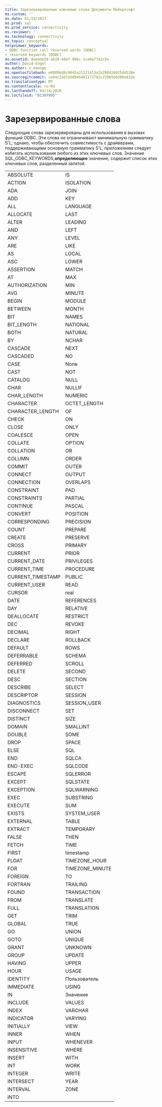 ```yaml
---
title: Зарезервированные ключевые слова Документы Майкрософт
ms.custom: ''
ms.date: 01/19/2017
ms.prod: sql
ms.prod_service: connectivity
ms.reviewer: ''
ms.technology: connectivity
ms.topic: conceptual
helpviewer_keywords:
- ODBC function call reserved words [ODBC]
- reserved keywords [ODBC]
ms.assetid: 8eeede59-a828-44bf-866c-1ca9a77a2c5e
author: David-Engel
ms.author: v-daenge
ms.openlocfilehash: ed8056d6c9645a211f1413a1b280426925dd538e
ms.sourcegitcommit: ce94c2ad7a50945481172782c270b5b0206e61de
ms.translationtype: MT
ms.contentlocale: ru-RU
ms.lasthandoff: 04/14/2020
ms.locfileid: "81307995"
---
```

# <a name="reserved-keywords"></a>Зарезервированные слова
Следующие слова зарезервированы для использования в вызовах функций ODBC. Эти слова не ограничивают минимальную грамматику S'L; однако, чтобы обеспечить совместимость с драйверами, поддерживающими основную грамматику S'L, приложениям следует избегать использования любого из этих ключевых слов. Значение SQL_ODBC_KEYWORDS,**определяющее** значение, содержит список этих ключевых слов, разделенный запятой.  
  
|||  
|-|-|  
|ABSOLUTE|IS|  
|ACTION|ISOLATION|  
|ADA|JOIN|  
|ADD|KEY|  
|ALL|LANGUAGE|  
|ALLOCATE|LAST|  
|ALTER|LEADING|  
|AND|LEFT|  
|ANY|LEVEL|  
|ARE|LIKE|  
|AS|LOCAL|  
|ASC|LOWER|  
|ASSERTION|MATCH|  
|AT|MAX|  
|AUTHORIZATION|MIN|  
|AVG|MINUTE|  
|BEGIN|MODULE|  
|BETWEEN|MONTH|  
|BIT|NAMES|  
|BIT_LENGTH|NATIONAL|  
|BOTH|NATURAL|  
|BY|NCHAR|  
|CASCADE|NEXT|  
|CASCADED|NO|  
|CASE|None|  
|CAST|NOT|  
|CATALOG|NULL|  
|CHAR|NULLIF|  
|CHAR_LENGTH|NUMERIC|  
|CHARACTER|OCTET_LENGTH|  
|CHARACTER_LENGTH|OF|  
|CHECK|ON|  
|CLOSE|ONLY|  
|COALESCE|OPEN|  
|COLLATE|OPTION|  
|COLLATION|OR|  
|COLUMN|ORDER|  
|COMMIT|OUTER|  
|CONNECT|OUTPUT|  
|CONNECTION|OVERLAPS|  
|CONSTRAINT|PAD|  
|CONSTRAINTS|PARTIAL|  
|CONTINUE|PASCAL|  
|CONVERT|POSITION|  
|CORRESPONDING|PRECISION|  
|COUNT|PREPARE|  
|CREATE|PRESERVE|  
|CROSS|PRIMARY|  
|CURRENT|PRIOR|  
|CURRENT_DATE|PRIVILEGES|  
|CURRENT_TIME|PROCEDURE|  
|CURRENT_TIMESTAMP|PUBLIC|  
|CURRENT_USER|READ|  
|CURSOR|real|  
|DATE|REFERENCES|  
|DAY|RELATIVE|  
|DEALLOCATE|RESTRICT|  
|DEC|REVOKE|  
|DECIMAL|RIGHT|  
|DECLARE|ROLLBACK|  
|DEFAULT|ROWS|  
|DEFERRABLE|SCHEMA|  
|DEFERRED|SCROLL|  
|DELETE|SECOND|  
|DESC|SECTION|  
|DESCRIBE|SELECT|  
|DESCRIPTOR|SESSION|  
|DIAGNOSTICS|SESSION_USER|  
|DISCONNECT|SET|  
|DISTINCT|SIZE|  
|DOMAIN|SMALLINT|  
|DOUBLE|SOME|  
|DROP|SPACE|  
|ELSE|SQL|  
|END|SQLCA|  
|END-EXEC|SQLCODE|  
|ESCAPE|SQLERROR|  
|EXCEPT|SQLSTATE|  
|EXCEPTION|SQLWARNING|  
|EXEC|SUBSTRING|  
|EXECUTE|SUM|  
|EXISTS|SYSTEM_USER|  
|EXTERNAL|TABLE|  
|EXTRACT|TEMPORARY|  
|FALSE|THEN|  
|FETCH|TIME|  
|FIRST|timestamp|  
|FLOAT|TIMEZONE_HOUR|  
|FOR|TIMEZONE_MINUTE|  
|FOREIGN|TO|  
|FORTRAN|TRAILING|  
|FOUND|TRANSACTION|  
|FROM|TRANSLATE|  
|FULL|TRANSLATION|  
|GET|TRIM|  
|GLOBAL|TRUE|  
|GO|UNION|  
|GOTO|UNIQUE|  
|GRANT|UNKNOWN|  
|GROUP|UPDATE|  
|HAVING|UPPER|  
|HOUR|USAGE|  
|IDENTITY|Пользователь|  
|IMMEDIATE|USING|  
|IN|Значение|  
|INCLUDE|VALUES|  
|INDEX|VARCHAR|  
|INDICATOR|VARYING|  
|INITIALLY|VIEW|  
|INNER|WHEN|  
|INPUT|WHENEVER|  
|INSENSITIVE|WHERE|  
|INSERT|WITH|  
|INT|WORK|  
|INTEGER|WRITE|  
|INTERSECT|YEAR|  
|INTERVAL|ZONE|  
|INTO||
